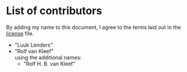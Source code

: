 # List of contributors

By adding my name to this document, I agree to the terms laid out in the
[license](LICENSE) file.

* "Luuk Lenders"
* "Rolf van Kleef"<br/>
  using the additional names:
  * "Rolf H. B. van Kleef"
